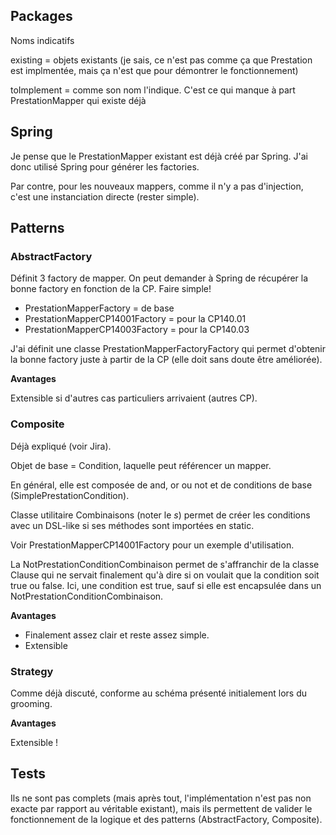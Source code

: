 ## Packages

Noms indicatifs

existing = objets existants (je sais, ce n'est pas comme ça que Prestation est implmentée, mais ça n'est que pour démontrer le fonctionnement)

toImplement = comme son nom l'indique. C'est ce qui manque à part PrestationMapper qui existe déjà

## Spring

Je pense que le PrestationMapper existant est déjà créé par Spring. J'ai donc utilisé Spring pour générer les factories.

Par contre, pour les nouveaux mappers, comme il n'y a pas d'injection, c'est une instanciation directe (rester simple).

## Patterns

### AbstractFactory

Définit 3 factory de mapper. On peut demander à Spring de récupérer la bonne factory en fonction de la CP. Faire simple!

- PrestationMapperFactory = de base
- PrestationMapperCP14001Factory = pour la CP140.01
- PrestationMapperCP14003Factory = pour la CP140.03

J'ai définit une classe PrestationMapperFactoryFactory qui permet d'obtenir la bonne factory juste à partir de la CP (elle doit sans doute être améliorée).

**Avantages**

Extensible si d'autres cas particuliers arrivaient (autres CP).

### Composite

Déjà expliqué (voir Jira).

Objet de base = Condition, laquelle peut référencer un mapper.

En général, elle est composée de and, or ou not et de conditions de base (SimplePrestationCondition).

Classe utilitaire Combinaisons (noter le _s_) permet de créer les conditions avec un DSL-like si ses méthodes sont importées en static.

Voir PrestationMapperCP14001Factory pour un exemple d'utilisation.

La NotPrestationConditionCombinaison permet de s'affranchir de la classe Clause qui ne servait finalement qu'à dire si on voulait que la condition soit true ou false. Ici, une condition est true, sauf si elle est encapsulée dans un NotPrestationConditionCombinaison.  

**Avantages**

- Finalement assez clair et reste assez simple.
- Extensible

### Strategy

Comme déjà discuté, conforme au schéma présenté initialement lors du grooming.

**Avantages**

Extensible !

## Tests ##

Ils ne sont pas complets (mais après tout, l'implémentation n'est pas non exacte par rapport au véritable existant), mais ils permettent de valider le fonctionnement de la logique et des patterns (AbstractFactory, Composite). 